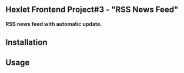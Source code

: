 ## Hexlet Frontend Project#3 - "RSS News Feed"

**RSS news feed with automatic update.**


## Installation
## Usage
